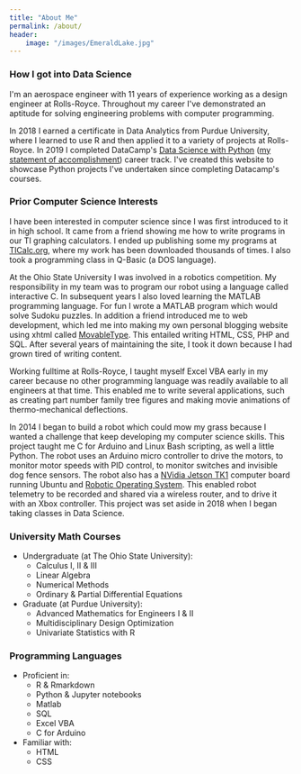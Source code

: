 ```yaml
---
title: "About Me"
permalink: /about/
header: 
    image: "/images/EmeraldLake.jpg"
---
```


### How I got into Data Science
I'm an aerospace engineer with 11 years of experience working as a design engineer at Rolls-Royce.  Throughout my career I've demonstrated an aptitude for solving engineering problems with computer programming.

In 2018 I earned a certificate in Data Analytics from Purdue University, where I learned to use R and then applied it to a variety of projects at Rolls-Royce.  In 2019 I completed DataCamp's [Data Science with Python](https://www.datacamp.com/tracks/data-scientist-with-python?version=2) ([my statement of accomplishment](https://www.datacamp.com/statement-of-accomplishment/track/aaf0211c4003eb726cfdb676afb9757a165695d3)) career track.  I've created this website to showcase Python projects I've undertaken since completing Datacamp's courses.

### Prior Computer Science Interests
I have been interested in computer science since I was first introduced to it in high school.  It came from a friend showing me how to write programs in our TI graphing calculators.  I ended up publishing some my programs at [TICalc.org](https://ticalc.org/archives/files/authors/68/6829.html), where my work has been downloaded thousands of times.  I also took a programming class in Q-Basic (a DOS language).

At the Ohio State University I was involved in a robotics competition.  My responsibility in my team was to program our robot using a language called interactive C.  In subsequent years I also loved learning the MATLAB programming language.  For fun I wrote a MATLAB program which would solve Sudoku puzzles.  In addition a friend introduced me to web development, which led me into making my own personal blogging website using xhtml called [MovableType](https://movabletype.org/about/features/).  This entailed writing HTML, CSS, PHP and SQL.  After several years of maintaining the site, I took it down because I had grown tired of writing content.

Working fulltime at Rolls-Royce, I taught myself Excel VBA early in my career because no other programming language was readily available to all engineers at that time.  This enabled me to write several applications, such as creating part number family tree figures and making movie animations of thermo-mechanical deflections.

In 2014 I began to build a robot which could mow my grass because I wanted a challenge that keep developing my computer science skills.  This project taught me C for Arduino and Linux Bash scripting, as well a little Python.  The robot uses an Arduino micro controller to drive the motors, to monitor motor speeds with PID control, to monitor switches and invisible dog fence sensors.  The robot also has a [NVidia Jetson TK1](devblogs.nvidia.com/jetson-tk1-mobile-embedded-supercomputer-cuda-everywhere/) computer board running Ubuntu and [Robotic Operating System](https://www.ros.org/).  This enabled robot telemetry to be recorded and shared via a wireless router, and to drive it with an Xbox controller.  This project was set aside in 2018 when I began taking classes in Data Science.

### University Math Courses
* Undergraduate (at The Ohio State University):
    * Calculus I, II & III
    * Linear Algebra
    * Numerical Methods
    * Ordinary & Partial Differential Equations
* Graduate (at Purdue University):
    * Advanced Mathematics for Engineers I & II
    * Multidisciplinary Design Optimization
    * Univariate Statistics with R

### Programming Languages
* Proficient in:
    * R & Rmarkdown
    * Python & Jupyter notebooks
    * Matlab
    * SQL
    * Excel VBA
    * C for Arduino
* Familiar with:
    * HTML
    * CSS
